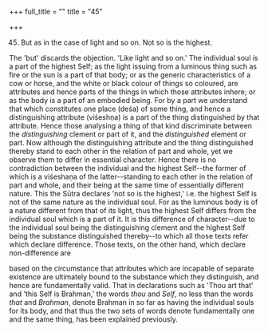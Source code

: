 +++
full_title = ""
title = "45"

+++


45. But as in the case of light and so on. Not so is the highest.

The 'but' discards the objection. 'Like light and so on.' The individual soul is a part of the highest Self; as the light issuing from a luminous thing such as fire or the sun is a part of that body; or as the generic characteristics of a cow or horse, and the white or black colour of things so coloured, are attributes and hence parts of the things in which those attributes inhere; or as the body is a part of an embodied being. For by a part we understand that which constitutes one place (deśa) of some thing, and hence a distinguishing attribute (viśeshṇa) is a part of the thing distinguished by that attribute. Hence those analysing a thing of that kind discriminate between the _distinguishing_ clement or part of it, and the _distinguished_ element or part. Now although the distinguishing attribute and the thing distinguished thereby stand to each other in the relation of part and whole, yet we observe them to differ in essential character. Hence there is no contradiction between the individual and the highest Self--the former of which is a viśeshaṇa of the latter--standing to each other in the relation of part and whole, and their being at the same time of essentially different nature. This the Sūtra declares 'not so is the highest,' i.e. the highest Self is not of the same nature as the individual soul. For as the luminous body is of a nature different from that of its light, thus the highest Self differs from the individual soul which is a part of it. It is this difference of character--due to the individual soul being the distinguishing clement and the highest Self being the substance distinguished thereby--to which all those texts refer which declare difference. Those texts, on the other hand, which declare non-difference are

based on the circumstance that attributes which are incapable of separate existence are ultimately bound to the substance which they distinguish, and hence are fundamentally valid. That in declarations such as 'Thou art that' and 'this Self is Brahman,' the words _thou_ and _Self_, no less than the words _that_ and _Brahman_, denote Brahman in so far as having the individual souls for its body, and that thus the two sets of words denote fundamentally one and the same thing, has been explained previously.

